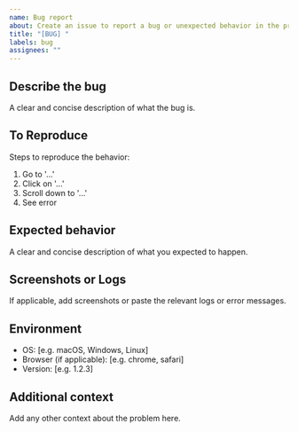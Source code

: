 ```yaml
---
name: Bug report
about: Create an issue to report a bug or unexpected behavior in the project
title: "[BUG] "
labels: bug
assignees: ""
---
```


## Describe the bug

A clear and concise description of what the bug is.

## To Reproduce

Steps to reproduce the behavior:

1. Go to '...'
2. Click on '...'
3. Scroll down to '...'
4. See error

## Expected behavior

A clear and concise description of what you expected to happen.

## Screenshots or Logs

If applicable, add screenshots or paste the relevant logs or error messages.

## Environment

- OS: [e.g. macOS, Windows, Linux]
- Browser (if applicable): [e.g. chrome, safari]
- Version: [e.g. 1.2.3]

## Additional context

Add any other context about the problem here.
